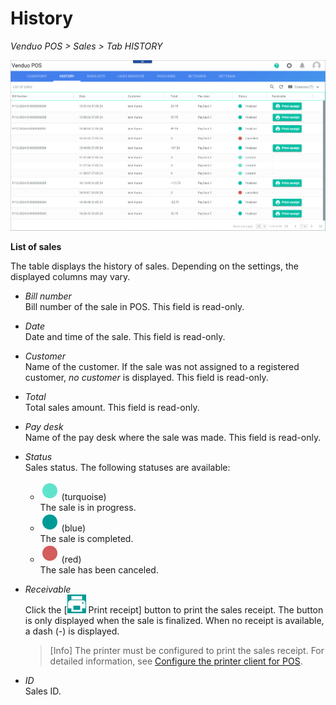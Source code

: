 # History

*Venduo POS > Sales > Tab HISTORY*

![History](../../Assets/Screenshots/POS/Sales/History/History.png "[History]")
<!---Error-->

**List of sales**

The table displays the history of sales. Depending on the settings, the displayed columns may vary.

- *Bill number*   
    Bill number of the sale in POS. This field is read-only.

- *Date*   
    Date and time of the sale. This field is read-only.

- *Customer*   
    Name of the customer. If the sale was not assigned to a registered customer, *no customer* is displayed. This field is read-only.

- *Total*  
    Total sales amount. This field is read-only.

- *Pay desk*   
    Name of the pay desk where the sale was made. This field is read-only.
  
- *Status*   
    Sales status. The following statuses are available:
    - ![turquoise](../../Assets/Icons/Status03.png "[turquoise]") (turquoise)   
        The sale is in progress.
    - ![blue](../../Assets/Icons/Status01.png "[blue]") (blue)   
        The sale is completed.
    - ![red](../../Assets/Icons/Status02.png "[red]") (red)   
        The sale has been canceled.

- *Receivable*   
    Click the [![Printer](../../Assets/Icons/Printer.png "[Printer]") Print receipt] button to print the sales receipt. The button is only displayed when the sale is finalized. When no receipt is available, a dash (*-*) is displayed.

    > [Info] The printer must be configured to print the sales receipt. For detailed information, see [Configure the printer client for POS](../Integration/03_ConfigurePrinter.md).

- *ID*   
    Sales ID.
